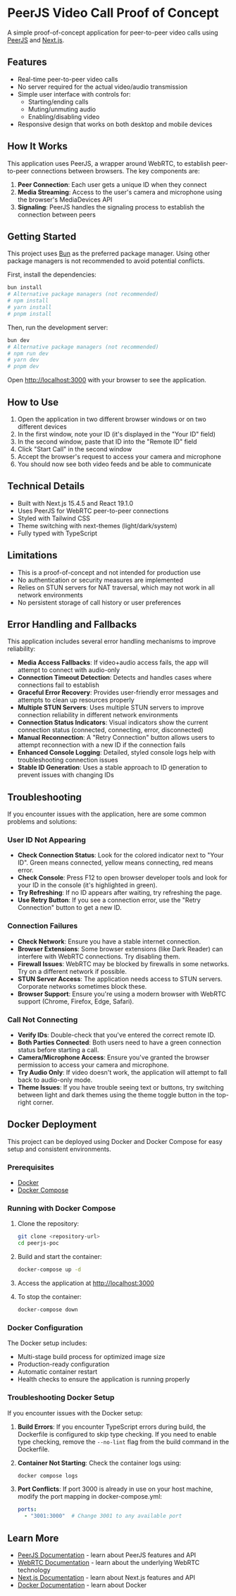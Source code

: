 # PeerJS Video Call Proof of Concept

A simple proof-of-concept application for peer-to-peer video calls using [PeerJS](https://peerjs.com/) and [Next.js](https://nextjs.org).

## Features

- Real-time peer-to-peer video calls
- No server required for the actual video/audio transmission
- Simple user interface with controls for:
  - Starting/ending calls
  - Muting/unmuting audio
  - Enabling/disabling video
- Responsive design that works on both desktop and mobile devices

## How It Works

This application uses PeerJS, a wrapper around WebRTC, to establish peer-to-peer connections between browsers. The key components are:

1. **Peer Connection**: Each user gets a unique ID when they connect
2. **Media Streaming**: Access to the user's camera and microphone using the browser's MediaDevices API
3. **Signaling**: PeerJS handles the signaling process to establish the connection between peers

## Getting Started

This project uses [Bun](https://bun.sh/) as the preferred package manager. Using other package managers is not recommended to avoid potential conflicts.

First, install the dependencies:

```bash
bun install
# Alternative package managers (not recommended)
# npm install
# yarn install
# pnpm install
```

Then, run the development server:

```bash
bun dev
# Alternative package managers (not recommended)
# npm run dev
# yarn dev
# pnpm dev
```

Open [http://localhost:3000](http://localhost:3000) with your browser to see the application.

## How to Use

1. Open the application in two different browser windows or on two different devices
2. In the first window, note your ID (it's displayed in the "Your ID" field)
3. In the second window, paste that ID into the "Remote ID" field
4. Click "Start Call" in the second window
5. Accept the browser's request to access your camera and microphone
6. You should now see both video feeds and be able to communicate

## Technical Details

- Built with Next.js 15.4.5 and React 19.1.0
- Uses PeerJS for WebRTC peer-to-peer connections
- Styled with Tailwind CSS
- Theme switching with next-themes (light/dark/system)
- Fully typed with TypeScript

## Limitations

- This is a proof-of-concept and not intended for production use
- No authentication or security measures are implemented
- Relies on STUN servers for NAT traversal, which may not work in all network environments
- No persistent storage of call history or user preferences

## Error Handling and Fallbacks

This application includes several error handling mechanisms to improve reliability:

- **Media Access Fallbacks**: If video+audio access fails, the app will attempt to connect with audio-only
- **Connection Timeout Detection**: Detects and handles cases where connections fail to establish
- **Graceful Error Recovery**: Provides user-friendly error messages and attempts to clean up resources properly
- **Multiple STUN Servers**: Uses multiple STUN servers to improve connection reliability in different network environments
- **Connection Status Indicators**: Visual indicators show the current connection status (connected, connecting, error, disconnected)
- **Manual Reconnection**: A "Retry Connection" button allows users to attempt reconnection with a new ID if the connection fails
- **Enhanced Console Logging**: Detailed, styled console logs help with troubleshooting connection issues
- **Stable ID Generation**: Uses a stable approach to ID generation to prevent issues with changing IDs

## Troubleshooting

If you encounter issues with the application, here are some common problems and solutions:

### User ID Not Appearing
- **Check Connection Status**: Look for the colored indicator next to "Your ID". Green means connected, yellow means connecting, red means error.
- **Check Console**: Press F12 to open browser developer tools and look for your ID in the console (it's highlighted in green).
- **Try Refreshing**: If no ID appears after waiting, try refreshing the page.
- **Use Retry Button**: If you see a connection error, use the "Retry Connection" button to get a new ID.

### Connection Failures
- **Check Network**: Ensure you have a stable internet connection.
- **Browser Extensions**: Some browser extensions (like Dark Reader) can interfere with WebRTC connections. Try disabling them.
- **Firewall Issues**: WebRTC may be blocked by firewalls in some networks. Try on a different network if possible.
- **STUN Server Access**: The application needs access to STUN servers. Corporate networks sometimes block these.
- **Browser Support**: Ensure you're using a modern browser with WebRTC support (Chrome, Firefox, Edge, Safari).

### Call Not Connecting
- **Verify IDs**: Double-check that you've entered the correct remote ID.
- **Both Parties Connected**: Both users need to have a green connection status before starting a call.
- **Camera/Microphone Access**: Ensure you've granted the browser permission to access your camera and microphone.
- **Try Audio Only**: If video doesn't work, the application will attempt to fall back to audio-only mode.
- **Theme Issues**: If you have trouble seeing text or buttons, try switching between light and dark themes using the theme toggle button in the top-right corner.

## Docker Deployment

This project can be deployed using Docker and Docker Compose for easy setup and consistent environments.

### Prerequisites

- [Docker](https://docs.docker.com/get-docker/)
- [Docker Compose](https://docs.docker.com/compose/install/)

### Running with Docker Compose

1. Clone the repository:
   ```bash
   git clone <repository-url>
   cd peerjs-poc
   ```

2. Build and start the container:
   ```bash
   docker-compose up -d
   ```

3. Access the application at [http://localhost:3000](http://localhost:3000)

4. To stop the container:
   ```bash
   docker-compose down
   ```

### Docker Configuration

The Docker setup includes:
- Multi-stage build process for optimized image size
- Production-ready configuration
- Automatic container restart
- Health checks to ensure the application is running properly

### Troubleshooting Docker Setup

If you encounter issues with the Docker setup:

1. **Build Errors**: If you encounter TypeScript errors during build, the Dockerfile is configured to skip type checking. If you need to enable type checking, remove the `--no-lint` flag from the build command in the Dockerfile.

2. **Container Not Starting**: Check the container logs using:
   ```bash
   docker compose logs
   ```

3. **Port Conflicts**: If port 3000 is already in use on your host machine, modify the port mapping in docker-compose.yml:
   ```yaml
   ports:
     - "3001:3000"  # Change 3001 to any available port
   ```

## Learn More

- [PeerJS Documentation](https://peerjs.com/docs) - learn about PeerJS features and API
- [WebRTC Documentation](https://webrtc.org/) - learn about the underlying WebRTC technology
- [Next.js Documentation](https://nextjs.org/docs) - learn about Next.js features and API
- [Docker Documentation](https://docs.docker.com/) - learn about Docker
